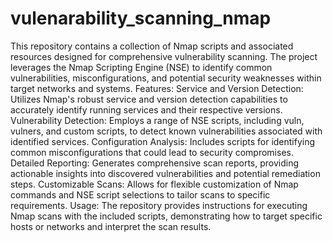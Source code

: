 # vulenarability_scanning_nmap
This repository contains a collection of Nmap scripts and associated resources designed for comprehensive vulnerability scanning. The project leverages the Nmap Scripting Engine (NSE) to identify common vulnerabilities, misconfigurations, and potential security weaknesses within target networks and systems.
Features:
Service and Version Detection: Utilizes Nmap's robust service and version detection capabilities to accurately identify running services and their respective versions.
Vulnerability Detection: Employs a range of NSE scripts, including vuln, vulners, and custom scripts, to detect known vulnerabilities associated with identified services.
Configuration Analysis: Includes scripts for identifying common misconfigurations that could lead to security compromises.
Detailed Reporting: Generates comprehensive scan reports, providing actionable insights into discovered vulnerabilities and potential remediation steps.
Customizable Scans: Allows for flexible customization of Nmap commands and NSE script selections to tailor scans to specific requirements.
Usage:
The repository provides instructions for executing Nmap scans with the included scripts, demonstrating how to target specific hosts or networks and interpret the scan results.
